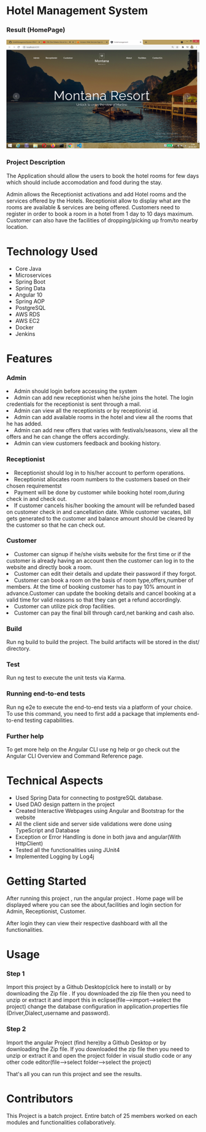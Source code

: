 <h1>Hotel Management System
</h1>

<h3>Result (HomePage)</h3>
<img src="https://github.com/Jayant-Chaurasiya/Hotel_Management_System/blob/c2cb386b5770101971ea9b83e28be9f5db4b52b6/FrontEnd/src/assets/img/image.png">
<h3>Project Description</h3>
<p>
  The Application should allow the users to book the hotel rooms for few days which should include accomodation and food during the stay.

Admin allows the Receptionist activations and add Hotel rooms and the services offered by the Hotels. Receptionist allow to display what are the rooms are available & services are being offered. Customers need to register in order to book a room in a hotel from 1 day to 10 days maximum. Customer can also have the facilities of dropping/picking up from/to nearby location.
</p>

 <h1>Technology Used</h1>
<ul>
 
  
  
  <li>  Core Java</li>
  <li>Microservices</li>
<li>  Spring Boot</li>
<li>  Spring Data</li>
<li>  Angular 10</li>
<li>  Spring AOP</li>
<li>  PostgreSQL</li>
<li>   AWS RDS</li>
<li>  AWS EC2</li>
<li>  Docker</li>
<li>  Jenkins</li>
   
</ul>

<h1>Features</h1>
<h3>Admin</h3>
<li>Admin should login before accessing the system</li>
<li>Admin can add new receptionist when he/she joins the hotel. The login credentials for the receptionist is sent through a mail.</li>
<li>Admin can view all the receptionists or by receptionist id.</li>
<li>Admin can add available rooms in the hotel and view all the rooms that he has added.</li>
<li>Admin can add new offers that varies with festivals/seasons, view all the offers and he can change the offers accordingly.</li>
<li>Admin can view customers feedback and booking history.</li>




<h3>Receptionist</h3>


<li>Receptionist should log in to his/her account to perform operations.</li>
<li>Receptionist allocates room numbers to the customers based on their chosen requirementst</li>
<li>Payment will be done by customer while booking hotel room,during check in and check out.</li>
<li>If customer cancels his/her booking the amount will be refunded based on customer check in and cancellation date. While customer vacates, bill gets generated to the customer and balance amount should be cleared by the customer so that he can check out.</li>



<h3>Customer</h3>

<li>Customer can signup if he/she visits website for the first time or if the customer is already having an account then the customer can log in to the website and directly book a room.</li>
<li>Customer can edit their details and update their password if they forgot.</li>
<li>Customer can book a room on the basis of room type,offers,number of members. At the time of booking customer has to pay 10% amount in advance.Customer can update the booking details and cancel booking at a valid time for valid reasons so that they can get a refund accordingly.</li>
<li>Customer can utilize pick drop facilities.</li>
<li>Customer can pay the final bill through card,net banking and cash also.</li>





<h3>Build</h3>
<p>Run ng build to build the project. The build artifacts will be stored in the dist/ directory.</p>

<h3>Test</h3>
<p>Run ng test to execute the unit tests via Karma.</p>


<h3>Running end-to-end tests</h3>
<p>Run ng e2e to execute the end-to-end tests via a platform of your choice. To use this command, you need to first add a package that implements end-to-end testing capabilities.</p>

 <h3>Further help</h3>
<p>To get more help on the Angular CLI use ng help or go check out the Angular CLI Overview and Command Reference page.</p>



<h1>Technical Aspects</h1>
<ul>

  <li>Used Spring Data for connecting to postgreSQL database.</li>
<li>Used DAO design pattern in the project</li>
<li>Created Interactive Webpages using Angular and Bootstrap for the website</li>
<li>All the client side and server side validations were done using TypeScript and Database</li>
<li>Exception or Error Handling is done in both java and angular(With HttpClient)</li></li>
<li>Tested all the functionalities using JUnit4</li>
<li>Implemented Logging by Log4j</li>



</ul>



<h1>Getting Started</h1>
<p>After running this project , run the angular project . Home page will be displayed where you can see the about,facilities and login section for Admin, Receptionist, Customer.

After login they can view their respective dashboard with all the functionalities.</p>



<h1>Usage</h1>

<h3>Step 1</h3>

<p>
Import this project by a Github Desktop(click here to install) or by downloading the Zip file . If you downloaded the zip file then you need to unzip or extract it and import this in eclipse(file-->import-->select the project) change the database configuration in application.properties file (Driver,Dialect,username and password).</p>
  
  
  <h3>Step 2</h3>
  
  <p>Import the angular Project (find here)by a Github Desktop or by downloading the Zip file. If you downloaded the zip file then you need to unzip or extract it and open the project folder in visual studio code or any other code editor(file-->select folder-->select the project)

That's all you can run this project and see the results.</p>


<h1>Contributors</h1>
<p>This Project is a batch project. Entire batch of 25 members worked on each modules and functionalities collaboratively.</p>
